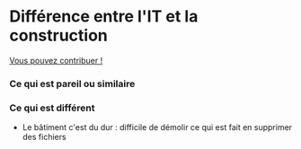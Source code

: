 # Différence entre l'IT et la construction

[Vous pouvez contribuer ! ](../communaute-agile-bim/contribuer.md)

### Ce qui est pareil ou similaire





### Ce qui est différent

* Le bâtiment c'est du dur : difficile de démolir ce qui est fait en supprimer des fichiers



